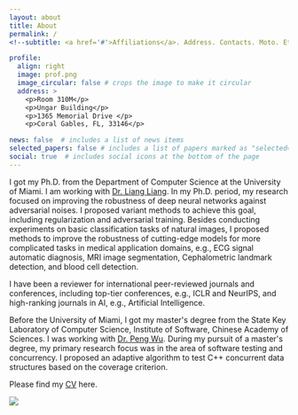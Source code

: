 ```yaml
---
layout: about
title: About
permalink: /
<!--subtitle: <a href='#'>Affiliations</a>. Address. Contacts. Moto. Etc.-->

profile:
  align: right
  image: prof.png
  image_circular: false # crops the image to make it circular
  address: >
    <p>Room 310M</p>
    <p>Ungar Building</p>
    <p>1365 Memorial Drive </p>
    <p>Coral Gables, FL, 33146</p>

news: false  # includes a list of news items
selected_papers: false # includes a list of papers marked as "selected={true}"
social: true  # includes social icons at the bottom of the page
---
```


I got my Ph.D. from the Department of Computer Science at the University of Miami. I am working with [Dr. Liang Liang](https://liangbright.wordpress.com/). In my Ph.D. period, my research focused on improving the robustness of deep neural networks against adversarial noises. I proposed variant methods to achieve this goal, including regularization and adversarial training. Besides conducting experiments on basic classification tasks of natural images, I proposed methods to improve the robustness of cutting-edge models for more complicated tasks in medical application domains, e.g., ECG signal automatic diagnosis, MRI image segmentation, Cephalometric landmark detection, and blood cell detection.

I have been a reviewer for international peer-reviewed journals and conferences, including top-tier conferences, e.g., ICLR and NeurIPS, and high-ranking journals in AI, e.g., Artificial Intelligence.

Before the University of Miami, I got my master's degree from the State Key Laboratory of Computer Science, Institute of Software, Chinese Academy of Sciences. I was working with [Dr. Peng Wu](http://lcs.ios.ac.cn/~wp/). 
During my pursuit of a master's degree, my primary research focus was in the area of software testing and concurrency. I proposed an adaptive algorithm to test C++ concurrent data structures based on the coverage criterion.   

Please find my [CV](assets/pdf/LinhaiMaCV.pdf)  here. 


<a href="https://clustrmaps.com/site/1bvke"  title="Visit tracker"><img src="//www.clustrmaps.com/map_v2.png?d=r3wPh4yJz0sGN8nfcQ9Vmzel_WUm9wULpb1P5QVYmFU&cl=ffffff" /></a>
